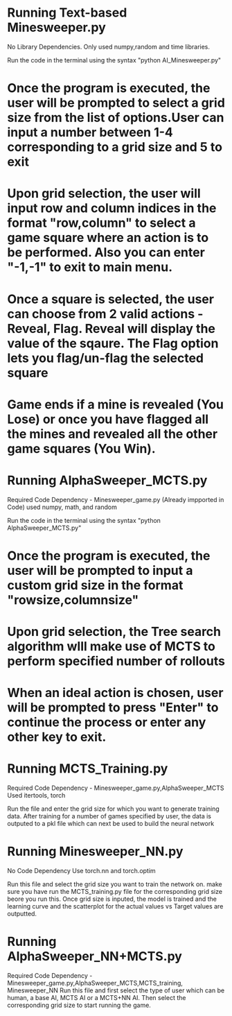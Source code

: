 
# Running Text-based Minesweeper.py
No Library Dependencies.
Only used numpy,random and time libraries.

Run the code in the terminal using the syntax "python AI_Minesweeper.py"

# Once the program is executed, the user will be prompted to select a grid size from the list of options.User can input a number between 1-4 corresponding to a grid size and 5 to   exit
# Upon grid selection, the user will input row and column indices in the format "row,column" to select a game square where an action is to be performed. Also you can enter "-1,-1"   to exit to main menu.
# Once a square is selected, the user can choose from 2 valid actions - Reveal, Flag. Reveal will display the value of the sqaure. The Flag option lets you flag/un-flag the         selected square
# Game ends if a mine is revealed (You Lose) or once you have flagged all the mines and revealed all the other game squares (You Win).



# Running AlphaSweeper_MCTS.py
Required Code Dependency - Minesweeper_game.py (Already impported in Code)
used numpy, math, and random

Run the code in the terminal using the syntax "python AlphaSweeper_MCTS.py"


# Once the program is executed, the user will be prompted to input a custom grid size in the format "rowsize,columnsize"
# Upon grid selection, the Tree search algorithm wlll make use of MCTS to perform specified number of rollouts
# When an ideal action is chosen, user will be prompted to press "Enter" to continue the process or enter any other key to exit.

# Running MCTS_Training.py
Required Code Dependency - Minesweeper_game.py,AlphaSweeper_MCTS
Used itertools, torch

Run the file and enter the grid size for which you want to generate training data. After training for a number of games specified by user, the data is outputed to a pkl file which 
can next be used to build the neural network

# Running Minesweeper_NN.py
No Code Dependency
Use torch.nn and torch.optim

Run this file and select the grid size you want to train the network on. make sure you have run the MCTS_training.py file for the corresponding grid size beore you run this.
Once grid size is inputed, the model is trained and the learning curve and the scatterplot for the actual values vs Target values are outputted.

# Running AlphaSweeper_NN+MCTS.py
Required Code Dependency - Minesweeper_game.py,AlphaSweeper_MCTS,MCTS_training, Minesweeper_NN
Run this file and first select the type of user which can be human, a base AI, MCTS AI or a MCTS+NN AI. Then select the corresponding grid size to start running the game.

